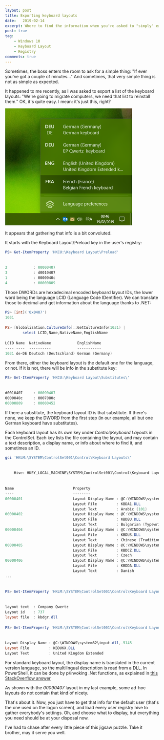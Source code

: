 ```yaml
---
layout: post
title: Exporting keyboard layouts
date:   2019-02-14
excerpt: Where to find the information when you're asked to "simply" export keyboard layouts.
post: true
tag:
    - Windows 10
    - Keyboard Layout
    - Registry
comments: true
---
```


Sometimes, the boss enters the room to ask for a simple thing: "If ever you've
got a couple of minutes..." And sometimes, that very simple thing is not as
simple as expected.

It happened to me recently, as I was asked to export a list of the keyboard
layouts: "We're going to migrate computers, we need that list to reinstall
them." OK, it's quite easy. I mean: it's just this, right?

![Screenshot of the keyboard layouts menu](/assets/img/post/KeyboardLayouts.png)

It appears that gathering that info is a bit convoluted.

It starts with the Keyboard Layout\Preload key in the user's registry:

```powershell
PS> Get-ItemProperty 'HKCU:\Keyboard Layout\Preload'


2            : 00000407
3            : d0010407
1            : 0000040c
4            : 00000809
```

Those DWORDs are hexadecimal encoded keyboard layout IDs, the lower word being
the language LCID (Language Code IDentifier). We can translate those to decimal
and get information about the language thanks to .NET:

```powershell
PS> [int]('0x0407')
1031

PS> [Globalization.CultureInfo]::GetCultureInfo(1031) |
        select LCID,Name,NativeName,EnglishName

LCID Name  NativeName            EnglishName
---- ----  ----------            -----------
1031 de-DE Deutsch (Deutschland) German (Germany)
```

From there, either the keyboard layout is the default one for the language, or not. If
it is not, there will be info in the substitute key:

```powershell
PS> Get-ItemProperty 'HKCU:\Keyboard Layout\Substitutes\'


d0010407     : 00090407
0000040c     : 0007080c
00000809     : 00000452
```

If there a substitute, the keyboard layout ID is that substitute. If there's
none, we keep the DWORD from the first step (in our example, all but one German
keyboard have substitutes).

Each keyboard layout has its own key under *Control\Keyboard Layouts* in the
ControlSet. Each key lists the file containing the layout, and may
contain a text description, a display name, or info about where to find it,
and sometimes an ID.

```powershell
gci 'HKLM:\SYSTEM\ControlSet001\Control\Keyboard Layouts\'


    Hive: HKEY_LOCAL_MACHINE\SYSTEM\ControlSet001\Control\Keyboard Layouts


Name                           Property
----                           --------
00000401                       Layout Display Name : @C:\WINDOWS\system32\input.dll,-5084
                               Layout File         : KBDA1.DLL
                               Layout Text         : Arabic (101)
00000402                       Layout Display Name : @C:\WINDOWS\system32\input.dll,-5053
                               Layout File         : KBDBU.DLL
                               Layout Text         : Bulgarian (Typewriter)
00000404                       Layout Display Name : @C:\WINDOWS\system32\input.dll,-5065
                               Layout File         : KBDUS.DLL
                               Layout Text         : Chinese (Traditional) - US Keyboard
00000405                       Layout Display Name : @C:\WINDOWS\system32\input.dll,-5031
                               Layout File         : KBDCZ.DLL
                               Layout Text         : Czech
00000406                       Layout Display Name : @C:\WINDOWS\system32\input.dll,-5007
                               Layout File         : KBDDA.DLL
                               Layout Text         : Danish
...


PS> Get-ItemProperty 'HKLM:\SYSTEM\ControlSet001\Control\Keyboard Layouts\00090407'


layout text  : Company Qwertz
Layout id    : 737
layout file  : kbdgr.dll

PS> Get-ItemProperty 'HKLM:\SYSTEM\ControlSet001\Control\Keyboard Layouts\00000452'


Layout Display Name : @C:\WINDOWS\system32\input.dll,-5145
Layout File         : KBDUKX.DLL
Layout Text         : United Kingdom Extended
```

For standard keyboard layout, the display name is translated in the current
version language, so the multilingual description is read from a DLL. In
PowerShell, it can be done by p/invoking .Net functions, as explained in
[this StackOverflow answer](https://stackoverflow.com/questions/45953778/how-to-use-powershell-to-extract-data-from-dll-or-exe-files/)

As shown with the *00090407* layout in my last example, some ad-hoc layouts
do not contain that kind of nicety.

That's about it. Now, you just have to get that info for the default user
(that's the one used on the logon screen), and load every user registry hive
to gather everybody's settings. Oh, and choose what to display, but everything
you need should be at your disposal now.

I've had to chase after every little piece of this jigsaw puzzle. Take it brother,
may it serve you well.